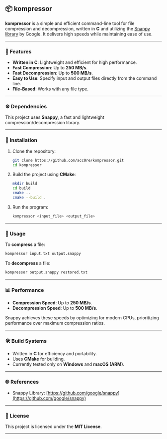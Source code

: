 ## 📦 **kompressor**

**kompressor** is a simple and efficient command-line tool for file compression and decompression, written in **C** and utilizing the [Snappy library](https://github.com/google/snappy) by Google. It delivers high speeds while maintaining ease of use.

---

### 🚀 **Features**
- **Written in C**: Lightweight and efficient for high performance.  
- **Fast Compression**: Up to **250 MB/s**.  
- **Fast Decompression**: Up to **500 MB/s**.  
- **Easy to Use**: Specify input and output files directly from the command line.  
- **File-Based**: Works with any file type.  

---

### ⚙️ **Dependencies**
This project uses **Snappy**, a fast and lightweight compression/decompression library.

---

### 🔧 **Installation**
1. Clone the repository:
   ```bash
   git clone https://github.com/acc0re/kompressor.git
   cd kompressor
   ```

2. Build the project using **CMake**:
   ```bash
   mkdir build
   cd build
   cmake ..
   cmake --build .
   ```

3. Run the program:
   ```bash
   kompressor <input_file> <output_file>
   ```

---

### 📘 **Usage**
To **compress** a file:
```bash
kompressor input.txt output.snappy
```

To **decompress** a file:
```bash
kompressor output.snappy restored.txt
```

---

### 📊 **Performance**
- **Compression Speed**: Up to **250 MB/s**.  
- **Decompression Speed**: Up to **500 MB/s**.  

Snappy achieves these speeds by optimizing for modern CPUs, prioritizing performance over maximum compression ratios.

---

### 🛠️ **Build Systems**
- Written in **C** for efficiency and portability.  
- Uses **CMake** for building.  
- Currently tested only on **Windows** and **macOS (ARM)**.

---

### 🌐 **References**
- Snappy Library: [https://github.com/google/snappy](https://github.com/google/snappy)

---

### 📄 **License**
This project is licensed under the **MIT License**.

---

